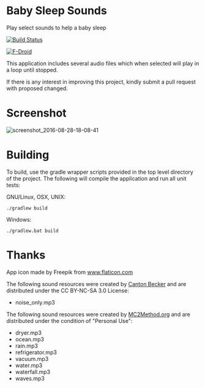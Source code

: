 # Baby Sleep Sounds
Play select sounds to help a baby sleep

[![Build Status](https://travis-ci.org/brarcher/baby-sleep-sounds.svg?branch=master)](https://travis-ci.org/brarcher/baby-sleep-sounds)

[![F-Droid](https://upload.wikimedia.org/wikipedia/commons/thumb/0/0d/Get_it_on_F-Droid.svg/160px-Get_it_on_F-Droid.svg.png)](https://f-droid.org/repository/browse/?fdid=protect.babysleepsounds "Baby Sleep Sounds on F-Droid")


This application includes several audio files which when selected will
play in a loop until stopped.

If there is any interest in improving this project, kindly submit a pull request with proposed changed.

# Screenshot

![screenshot_2016-08-28-18-08-41](https://cloud.githubusercontent.com/assets/5264535/18037126/c0bb6150-6d4a-11e6-9d00-8b8546499e6a.png)

# Building

To build, use the gradle wrapper scripts provided in the top level directory of the project. The following will
compile the application and run all unit tests:

GNU/Linux, OSX, UNIX:
```
./gradlew build
```

Windows:
```
./gradlew.bat build
```

# Thanks

App icon made by Freepik from www.flaticon.com

The following sound resources were created by [Canton Becker](http://whitenoise.cantonbecker.com)
and are distributed under the CC BY-NC-SA 3.0 License:
 - noise_only.mp3

The following sound resources were created by [MC2Method.org](http://mc2method.org/white-noise/)
and are distributed under the condition of "Personal Use":
  - dryer.mp3
  - ocean.mp3
  - rain.mp3
  - refrigerator.mp3
  - vacuum.mp3
  - water.mp3
  - waterfall.mp3
  - waves.mp3
